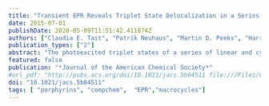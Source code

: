 ```yaml
---
title: "Transient EPR Reveals Triplet State Delocalization in a Series of Cyclic and Linear π-Conjugated Porphyrin Oligomers"
date: 2015-07-01
publishDate: 2020-05-09T11:51:42.411874Z
authors: ["Claudia E. Tait", "Patrik Neuhaus", "Martin D. Peeks", "Harry L. Anderson", "Christiane R. Timmel"]
publication_types: ["2"]
abstract: "The photoexcited triplet states of a series of linear and cyclic butadiyne-linked porphyrin oligomers were investigated by transient Electron Paramagnetic Resonance (EPR) and Electron Nuclear DOuble Resonance (ENDOR). The spatial delocalization of the triplet state wave function in systems with different numbers of porphyrin units and different geometries was analyzed in terms of zero-field splitting parameters and proton hyperfine couplings. Even though no significant change in the zero-field splitting parameters (D and E) is observed for linear oligomers with two to six porphyrin units, the spin polarization of the transient EPR spectra is particularly sensitive to the number of porphyrin units, implying a change of the mechanism of intersystem crossing. Analysis of the proton hyperfine couplings in linear oligomers with more than two porphyrin units, in combination with density functional theory calculations, indicates that the spin density is localized mainly on two to three porphyrin units rather than being distributed evenly over the whole π-system. The sensitivity of the zero-field splitting parameters to changes in geometry was investigated by comparing free linear oligomers with oligomers bound to a hexapyridyl template. Significant changes in the zero-field splitting parameter D were observed, while the proton hyperfine couplings show no change in the extent of triplet state delocalization. The triplet state of the cyclic porphyrin hexamer has a much decreased zero-field splitting parameter D and much smaller proton hyperfine couplings with respect to the monomeric unit, indicating complete delocalization over six porphyrin units in this symmetric system. This surprising result provides the first evidence for extensive triplet state delocalization in an artificial supramolecular assembly of porphyrins."
featured: false
publication: "*Journal of the American Chemical Society*"
#url_pdf: "http://pubs.acs.org/doi/10.1021/jacs.5b04511 file:///Files/00/0029C265-6974-42E4-88BC-656DE41BEB30.pdf papers3://publication/doi/10.1021/jacs.5b04511 http://pubs.acs.org/doi/abs/10.1021/jacs.5b04511"
doi: "10.1021/jacs.5b04511"
tags: [ "porphyrins", "compchem",  "EPR","macrocycles"]
---
```


